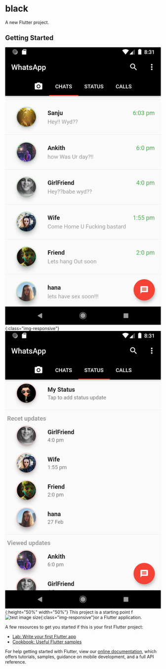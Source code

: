 # black

A new Flutter project.

## Getting Started
![test image size](https://github.com/vipuluthaiah/Flutter-WhatsApp-Clone-Black/blob/master/screenshot/Screenshot_1583247680.png){:class="img-responsive"}
![test image size](https://github.com/vipuluthaiah/Flutter-WhatsApp-Clone-Black/blob/master/screenshot/Screenshot_1583247702.png){:height="50%" width="50%"}
This project is a starting point f![test image size](/img/post-bg-2015.jpg){:class="img-responsive"}or a Flutter application.

A few resources to get you started if this is your first Flutter project:

- [Lab: Write your first Flutter app](https://flutter.dev/docs/get-started/codelab)
- [Cookbook: Useful Flutter samples](https://flutter.dev/docs/cookbook)

For help getting started with Flutter, view our
[online documentation](https://flutter.dev/docs), which offers tutorials,
samples, guidance on mobile development, and a full API reference.
